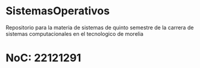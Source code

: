 # SistemasOperativos
Repositorio para la materia de sistemas de quinto semestre de la carrera de sistemas computacionales en el tecnologico de morelia
# NoC: 22121291
